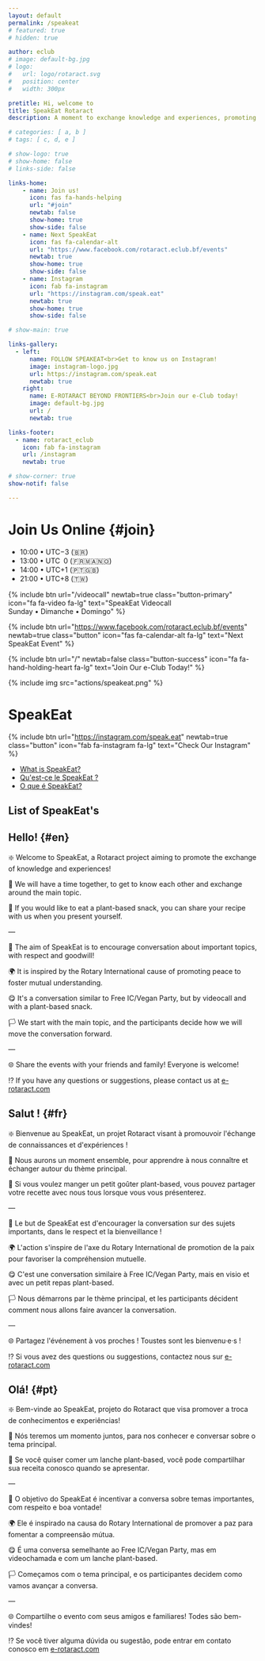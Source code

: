 ```yaml
---
layout: default
permalink: /speakeat
# featured: true
# hidden: true

author: eclub
# image: default-bg.jpg
# logo:
#   url: logo/rotaract.svg
#   position: center
#   width: 300px

pretitle: Hi, welcome to
title: SpeakEat Rotaract
description: A moment to exchange knowledge and experiences, promoting understanding and peace!

# categories: [ a, b ]
# tags: [ c, d, e ]

# show-logo: true
# show-home: false
# links-side: false

links-home:
    - name: Join us!
      icon: fas fa-hands-helping
      url: "#join"
      newtab: false
      show-home: true
      show-side: false
    - name: Next SpeakEat
      icon: fas fa-calendar-alt
      url: "https://www.facebook.com/rotaract.eclub.bf/events"
      newtab: true
      show-home: true
      show-side: false
    - name: Instagram
      icon: fab fa-instagram
      url: "https://instagram.com/speak.eat"
      newtab: true
      show-home: true
      show-side: false

# show-main: true

links-gallery:
  - left:
      name: FOLLOW SPEAKEAT<br>Get to know us on Instagram!
      image: instagram-logo.jpg
      url: https://instagram.com/speak.eat
      newtab: true
    right:
      name: E-ROTARACT BEYOND FRONTIERS<br>Join our e-Club today!
      image: default-bg.jpg
      url: /
      newtab: true

links-footer:
  - name: rotaract_eclub
    icon: fab fa-instagram
    url: /instagram
    newtab: true

# show-corner: true
show-notif: false

---
```


# Join Us Online {#join}

- 10:00 • UTC−3 (🇧🇷)
- 13:00 • UTC&ensp;0 (🇫🇷🇲🇦🇳🇴)
- 14:00 • UTC+1 (🇵🇹🇬🇧)
- 21:00 • UTC+8 (🇹🇼)

{% include btn
  url="/videocall"
  newtab=true
  class="button-primary"
  icon="fa fa-video fa-lg"
  text="SpeakEat Videocall<br>Sunday • Dimanche • Domingo"
%}

{% include btn
  url="https://www.facebook.com/rotaract.eclub.bf/events"
  newtab=true
  class="button"
  icon="fas fa-calendar-alt fa-lg"
  text="Next SpeakEat Event"
%}

{% include btn
  url="/"
  newtab=false
  class="button-success"
  icon="fa fa-hand-holding-heart fa-lg"
  text="Join Our e-Club Today!"
%}

{% include img src="actions/speakeat.png" %}

# SpeakEat

{% include btn
  url="https://instagram.com/speak.eat"
  newtab=true
  class="button"
  icon="fab fa-instagram fa-lg"
  text="Check Our Instagram"
%}

- [What is SpeakEat?](#en)
- [Qu'est-ce le SpeakEat ?](#fr)
- [O que é SpeakEat?](#pt)

## List of SpeakEat's

<ol>
  <script>
    var list_events = [
      {num: "01", sym: "🏳️‍🌈", date: "2020-12-13", title: "LGBT+"},
      {num: "02", sym: "👥", date: "2021-01-03", title: "Discrimination"},
      {num: "03", sym: "🧠", date: "2021-01-31", title: "Cognitive Bias (Biais Cognitif)"},
      {num: "04", sym: "❤️", date: "2021-02-14", title: "Self-Love"},
      {num: "05", sym: "💼", date: "2021-03-21", title: "Wellbeing at Work"},
      {num: "06", sym: "🌐", date: "2021-04-25", title: "Climate Change"},
      {num: "07", sym: "⛱️", date: "2021-07-04", title: "Summer Body"},
      {num: "08", sym: "😲", date: "2021-09-26", title: "Taboos at Work (Les Tabous au Travail) - <span style='font-size: small !important;'>with DJML</span>"},
      {num: "09", sym: "⚙️", date: "2021-11-06", title: "How to integrate differences and plurality in our Rotary Family? - <span style='font-size: small !important;'>with Uni Rotary D1990</span>"}, // https://rotary1990.ch/en/agenda/show/134393
      {num: "10", sym: "🗝️", date: "2021-11-21", title: "How to live the end of life?"},
      {num: "11", sym: "💗", date: "2021-12-05", title: "Relationships"},
      {num: "12", sym: "🤔", date: "2022-01-16", title: "How to make choices in life? - <span style='font-size: small !important;'>with DJML</span>"},
      {num: "13", sym: "🍸", date: "2023-01-15", title: "Alcohol - <span style='font-size: small !important;'>with DJML</span>"},
      {num: "14", sym: "❔", date: "2030-12-31", title: "(coming soon)"}
    ];
    for(let i = 0; i < list_events.length; i++) {
        document.write(
          "<li>" +
          "<a target='_blank' href='https://www.facebook.com/rotaract.eclub.bf/events'>" +
          list_events[i].sym + " " + list_events[i].title +
          "</a> <span style='font-size: small;'>(" +
          list_events[i].date +
          ")<span></li>"
        );
        if(new Date(list_events[i].date) > new Date()) {
            break;
        }
    }
  </script>
</ol>

## Hello! {#en}

❇️ Welcome to SpeakEat, a Rotaract project aiming to promote the exchange of knowledge and experiences!

👥 We will have a time together, to get to know each other and exchange around the main topic.

🍓 If you would like to eat a plant-based snack, you can share your recipe with us when you present yourself.

—

💬 The aim of SpeakEat is to encourage conversation about important topics, with respect and goodwill!

🌍 It is inspired by the Rotary International cause of promoting peace to foster mutual understanding.

😋 It's a conversation similar to Free IC/Vegan Party, but by videocall and with a plant-based snack.

🏳️ We start with the main topic, and the participants decide how we will move the conversation forward.

—

🌐 Share the events with your friends and family! Everyone is welcome!

⁉️ If you have any questions or suggestions, please contact us at [e-rotaract.com](/)

## Salut ! {#fr}

❇️ Bienvenue au SpeakEat, un projet Rotaract visant à promouvoir l'échange de connaissances et d'expériences !

👥 Nous aurons un moment ensemble, pour apprendre à nous connaître et échanger autour du thème principal.

🍓 Si vous voulez manger un petit goûter plant-based, vous pouvez partager votre recette avec nous tous lorsque vous vous présenterez.

—

💬 Le but de SpeakEat est d'encourager la conversation sur des sujets importants, dans le respect et la bienveillance !

🌍 L'action s'inspire de l'axe du Rotary International de promotion de la paix pour favoriser la compréhension mutuelle.

😋 C'est une conversation similaire à Free IC/Vegan Party, mais en visio et avec un petit repas plant-based.

🏳️ Nous démarrons par le thème principal, et les participants décident comment nous allons faire avancer la conversation.

—

🌐 Partagez l'événement à vos proches ! Toustes sont les bienvenu·e·s !

⁉️ Si vous avez des questions ou suggestions, contactez nous sur [e-rotaract.com](/)

## Olá! {#pt}

❇️ Bem-vinde ao SpeakEat, projeto do Rotaract que visa promover a troca de conhecimentos e experiências!

👥 Nós teremos um momento juntos, para nos conhecer e conversar sobre o tema principal.

🍓 Se você quiser comer um lanche plant-based, você pode compartilhar sua receita conosco quando se apresentar.

—

💬 O objetivo do SpeakEat é incentivar a conversa sobre temas importantes, com respeito e boa vontade!

🌍 Ele é inspirado na causa do Rotary International de promover a paz para fomentar a compreensão mútua.

😋 É uma conversa semelhante ao Free IC/Vegan Party, mas em videochamada e com um lanche plant-based.

🏳️ Começamos com o tema principal, e os participantes decidem como vamos avançar a conversa.

—

🌐 Compartilhe o evento com seus amigos e familiares! Todes são bem-vindes!

⁉️ Se você tiver alguma dúvida ou sugestão, pode entrar em contato conosco em [e-rotaract.com](/)

